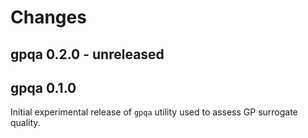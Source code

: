 # Changes

## gpqa 0.2.0 - unreleased

## gpqa 0.1.0

Initial experimental release of `gpqa` utility used to assess GP surrogate quality.
